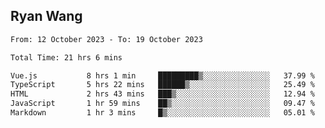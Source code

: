 ## Ryan Wang

<!--START_SECTION:waka-->

```txt
From: 12 October 2023 - To: 19 October 2023

Total Time: 21 hrs 6 mins

Vue.js           8 hrs 1 min     █████████▒░░░░░░░░░░░░░░░   37.99 %
TypeScript       5 hrs 22 mins   ██████▒░░░░░░░░░░░░░░░░░░   25.49 %
HTML             2 hrs 43 mins   ███▒░░░░░░░░░░░░░░░░░░░░░   12.94 %
JavaScript       1 hr 59 mins    ██▒░░░░░░░░░░░░░░░░░░░░░░   09.47 %
Markdown         1 hr 3 mins     █▒░░░░░░░░░░░░░░░░░░░░░░░   05.01 %
```

<!--END_SECTION:waka-->
